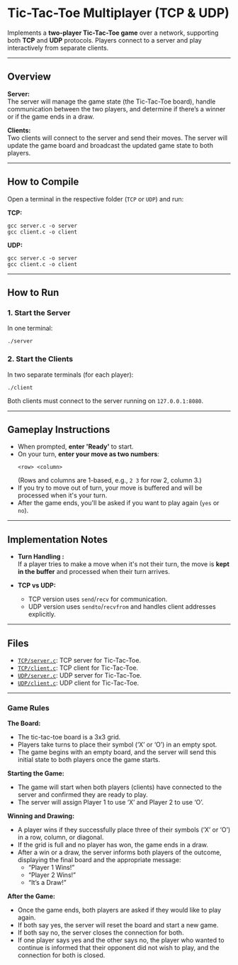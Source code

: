 # Tic-Tac-Toe Multiplayer (TCP & UDP)  
Implements a **two-player Tic-Tac-Toe game** over a network, supporting both **TCP** and **UDP** protocols. Players connect to a server and play interactively from separate clients.

---

## Overview

**Server:**  
The server will manage the game state (the Tic-Tac-Toe board), handle communication between the two players, and determine if there’s a winner or if the game ends in a draw.

**Clients:**  
Two clients will connect to the server and send their moves. The server will update the game board and broadcast the updated game state to both players.

---

## How to Compile

Open a terminal in the respective folder (`TCP` or `UDP`) and run:

**TCP:**
```
gcc server.c -o server
gcc client.c -o client
```

**UDP:**
```
gcc server.c -o server
gcc client.c -o client
```

---

## How to Run

### 1. Start the Server

In one terminal:
```
./server
```

### 2. Start the Clients

In two separate terminals (for each player):
```
./client
```

Both clients must connect to the server running on `127.0.0.1:8080`.

---

## Gameplay Instructions

- When prompted, **enter 'Ready'** to start.
- On your turn, **enter your move as two numbers**:  
  ```
  <row> <column>
  ```
  (Rows and columns are 1-based, e.g., `2 3` for row 2, column 3.)
- If you try to move out of turn, your move is buffered and will be processed when it's your turn.
- After the game ends, you'll be asked if you want to play again (`yes` or `no`).

---

## Implementation Notes

- **Turn Handling :**  
  If a player tries to make a move when it's not their turn, the move is **kept in the buffer** and processed when their turn arrives.  

- **TCP vs UDP:**  
  - TCP version uses `send`/`recv` for communication.
  - UDP version uses `sendto`/`recvfrom` and handles client addresses explicitly.

---

## Files

- [`TCP/server.c`](TCP/server.c): TCP server for Tic-Tac-Toe.
- [`TCP/client.c`](TCP/client.c): TCP client for Tic-Tac-Toe.
- [`UDP/server.c`](UDP/server.c): UDP server for Tic-Tac-Toe.
- [`UDP/client.c`](UDP/client.c): UDP client for Tic-Tac-Toe.

---


### Game Rules

**The Board:**
- The tic-tac-toe board is a 3x3 grid.
- Players take turns to place their symbol (‘X’ or ‘O’) in an empty spot.
- The game begins with an empty board, and the server will send this initial state to both players once the game starts.

**Starting the Game:**
- The game will start when both players (clients) have connected to the server and confirmed they are ready to play.
- The server will assign Player 1 to use ‘X’ and Player 2 to use ‘O’.

**Winning and Drawing:**
- A player wins if they successfully place three of their symbols (‘X’ or ‘O’) in a row, column, or diagonal.
- If the grid is full and no player has won, the game ends in a draw.
- After a win or a draw, the server informs both players of the outcome, displaying the final board and the appropriate message:
  - “Player 1 Wins!”
  - “Player 2 Wins!”
  - “It’s a Draw!”

**After the Game:**
- Once the game ends, both players are asked if they would like to play again.
- If both say yes, the server will reset the board and start a new game.
- If both say no, the server closes the connection for both.
- If one player says yes and the other says no, the player who wanted to continue is informed that their opponent did not wish to play, and the connection for both is closed.
